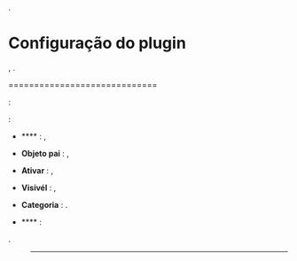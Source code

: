 
.

Configuração do plugin
=======================

,
.


=============================


 :

 :

-   **** : ,

-   **Objeto pai** : 
    ,

-   **Ativar** : ,

-   **Visivél** : ,

-   **Categoria** : 
    .

-   **** : 



.

>****
>
>
